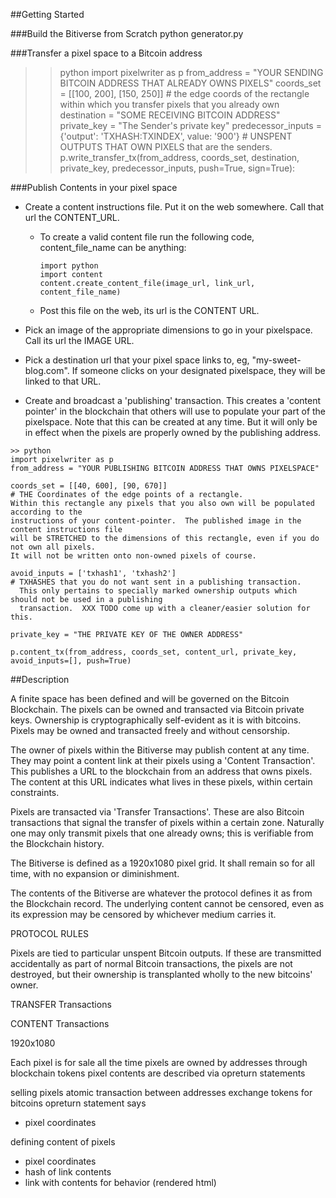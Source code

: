 ##Getting Started

###Build the Bitiverse from Scratch
python generator.py

###Transfer a pixel space to a Bitcoin address
>> python
>> import pixelwriter as p
>> from_address = "YOUR SENDING BITCOIN ADDRESS THAT ALREADY OWNS PIXELS"
>> coords_set = [[100, 200], [150, 250]] # the edge coords of the rectangle within which you transfer pixels that you already own
>> destination = "SOME RECEIVING BITCOIN ADDRESS"
>> private_key = "The Sender's private key"
>> predecessor_inputs = {'output': 'TXHASH:TXINDEX', value: '900'} # UNSPENT OUTPUTS THAT OWN PIXELS
that are the senders.
>> p.write_transfer_tx(from_address, coords_set, destination, private_key,
                      predecessor_inputs, push=True, sign=True):

###Publish Contents in your pixel space
- Create a content instructions file.  Put it on the web somewhere.  Call that url the CONTENT_URL.
    - To create a valid content file run the following code, content_file_name can be anything:
      ```
      import python
      import content
      content.create_content_file(image_url, link_url, content_file_name)
      ```
    - Post this file on the web, its url is the CONTENT URL.

- Pick an image of the appropriate dimensions to go in your pixelspace.  Call its url the IMAGE URL.

- Pick a destination url that your pixel space links to, eg, "my-sweet-blog.com".
  If someone clicks on your designated pixelspace, they will be linked to that URL.

- Create and broadcast a 'publishing' transaction.  This creates a 'content pointer' in the blockchain
that others will use to populate your part of the pixelspace.  Note that this can be created at
any time.  But it will only be in effect when the pixels are properly owned by the publishing address.
```
>> python
import pixelwriter as p
from_address = "YOUR PUBLISHING BITCOIN ADDRESS THAT OWNS PIXELSPACE"

coords_set = [[40, 600], [90, 670]]
# THE Coordinates of the edge points of a rectangle.  
Within this rectangle any pixels that you also own will be populated according to the
instructions of your content-pointer.  The published image in the content instructions file
will be STRETCHED to the dimensions of this rectangle, even if you do not own all pixels.
It will not be written onto non-owned pixels of course.

avoid_inputs = ['txhash1', 'txhash2']
# TXHASHES that you do not want sent in a publishing transaction.
  This only pertains to specially marked ownership outputs which should not be used in a publishing
  transaction.  XXX TODO come up with a cleaner/easier solution for this.

private_key = "THE PRIVATE KEY OF THE OWNER ADDRESS"

p.content_tx(from_address, coords_set, content_url, private_key, avoid_inputs=[], push=True)
```



##Description

A finite space has been defined and will be governed on the Bitcoin Blockchain.
The pixels can be owned and transacted via Bitcoin private keys.  Ownership is
cryptographically self-evident as it is with bitcoins.  Pixels may be owned and
transacted freely and without censorship.

The owner of pixels within the Bitiverse may publish content at any time.  They
may point a content link at their pixels using a 'Content Transaction'.  This
publishes a URL to the blockchain from an address that owns pixels.  The content
at this URL indicates what lives in these pixels, within certain constraints.

Pixels are transacted via 'Transfer Transactions'.  These are also Bitcoin
transactions that signal the transfer of pixels within a certain zone.  Naturally
one may only transmit pixels that one already owns; this is verifiable from
the Blockchain history.

The Bitiverse is defined as a 1920x1080 pixel grid.  It shall remain so for all
time, with no expansion or diminishment.

The contents of the Bitiverse are whatever the protocol defines it as from the
Blockchain record.  The underlying content cannot be censored, even as its
expression may be censored by whichever medium carries it.  

PROTOCOL RULES

Pixels are tied to particular unspent Bitcoin outputs.  If these are transmitted
accidentally as part of normal Bitcoin transactions, the pixels are not destroyed, but
their ownership is transplanted wholly to the new bitcoins' owner.

TRANSFER Transactions

CONTENT Transactions

1920x1080

Each pixel is for sale all the time
pixels are owned by addresses through blockchain tokens
pixel contents are described via opreturn statements

selling pixels
atomic transaction between addresses
exchange tokens for bitcoins
opreturn statement says
  - pixel coordinates


defining content of pixels
  - pixel coordinates
  - hash of link contents
  - link with contents for behavior (rendered html)
